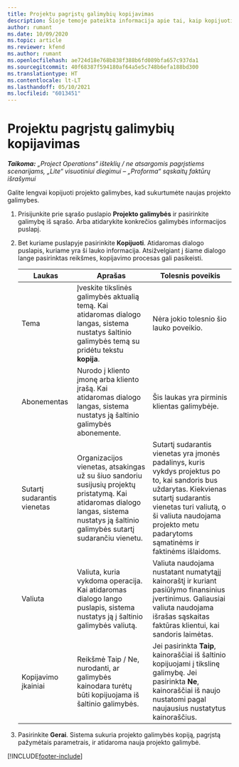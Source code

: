 ```yaml
---
title: Projektu pagrįstų galimybių kopijavimas
description: Šioje temoje pateikta informacija apie tai, kaip kopijuoti projektu pagrįstas galimybes programoje „Project Operations“.
author: rumant
ms.date: 10/09/2020
ms.topic: article
ms.reviewer: kfend
ms.author: rumant
ms.openlocfilehash: ae724d18e768b838f388b6fd089bfa657c937da1
ms.sourcegitcommit: 40f68387f594180af64a5e5c748b6efa188bd300
ms.translationtype: HT
ms.contentlocale: lt-LT
ms.lasthandoff: 05/10/2021
ms.locfileid: "6013451"
---
```

# <a name="copy-project-based-opportunities"></a>Projektu pagrįstų galimybių kopijavimas

_**Taikoma:** „Project Operations“ išteklių / ne atsargomis pagrįstiems scenarijams, „Lite“ visuotiniui diegimui – „Proforma“ sąskaitų faktūrų išrašymui_


Galite lengvai kopijuoti projekto galimybes, kad sukurtumėte naujas projekto galimybes. 

1. Prisijunkite prie sąrašo puslapio **Projekto galimybės** ir pasirinkite galimybę iš sąrašo. Arba atidarykite konkrečios galimybės informacijos puslapį. 
2. Bet kuriame puslapyje pasirinkite **Kopijuoti**. Atidaromas dialogo puslapis, kuriame yra ši lauko informacija. Atsižvelgiant į šiame dialogo lange pasirinktas reikšmes, kopijavimo procesas gali pasikeisti.

    | **Laukas** | **Aprašas** | **Tolesnis poveikis** |
    | --- | --- | --- |
    | Tema | Įveskite tikslinės galimybės aktualią temą. Kai atidaromas dialogo langas, sistema nustatys šaltinio galimybės temą su pridėtu tekstu **kopija**. | Nėra jokio tolesnio šio lauko poveikio. |
    | Abonementas | Nurodo į kliento įmonę arba kliento įrašą. Kai atidaromas dialogo langas, sistema nustatys ją šaltinio galimybės abonemente. | Šis laukas yra pirminis klientas galimybėje. |
    | Sutartį sudarantis vienetas | Organizacijos vienetas, atsakingas už su šiuo sandoriu susijusių projektų pristatymą. Kai atidaromas dialogo langas, sistema nustatys ją šaltinio galimybės sutartį sudarančiu vienetu. | Sutartį sudarantis vienetas yra įmonės padalinys, kuris vykdys projektus po to, kai sandoris bus uždarytas. Kiekvienas sutartį sudarantis vienetas turi valiutą, o ši valiuta naudojama projekto metu padarytoms sąmatinėms ir faktinėms išlaidoms. |
    | Valiuta | Valiuta, kuria vykdoma operacija. Kai atidaromas dialogo lango puslapis, sistema nustatys ją į šaltinio galimybės valiutą. | Valiuta naudojama nustatant numatytąjį kainoraštį ir kuriant pasiūlymo finansinius įvertinimus. Galiausiai valiuta naudojama išrašas sąskaitas faktūras klientui, kai sandoris laimėtas. |
    | Kopijavimo įkainiai | Reikšmė Taip / Ne, nurodanti, ar galimybės kainodara turėtų būti kopijuojama iš šaltinio galimybės. | Jei pasirinkta **Taip**, kainoraščiai iš šaltinio kopijuojami į tikslinę galimybę. Jei pasirinkta **Ne**, kainoraščiai iš naujo nustatomi pagal naujausius nustatytus kainoraščius. |

3. Pasirinkite **Gerai**. Sistema sukuria projekto galimybės kopiją, pagrįstą pažymėtais parametrais, ir atidaroma nauja projekto galimybė.


[!INCLUDE[footer-include](../includes/footer-banner.md)]